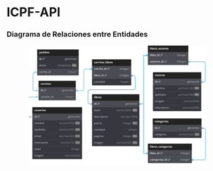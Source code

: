 # ICPF-API

### Diagrama de Relaciones entre Entidades

<p align="center">
  <img src="./public/diagrams/icpf-api-erd.svg" width="80%" />
</p>